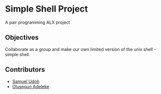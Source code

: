 # Simple Shell Project
A pair programming ALX project
## Objectives
Collaborate as a group and make our own limited version of the unix shell - simple shell.
## Contributors
* [Samuel Udoh](urichard132@gmail.com)  
* [Olusegun Adeleke](https://github.com/osadeleke)
